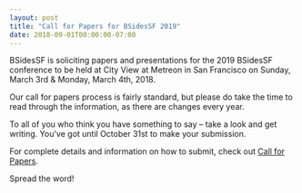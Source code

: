 ```yaml
---
layout: post
title: "Call for Papers for BSidesSF 2019"
date: 2018-09-01T00:00:00-07:00
---
```


BSidesSF is soliciting papers and presentations for the 2019 BSidesSF conference to be held at City View at Metreon in San Francisco on Sunday, March 3rd & Monday, March 4th, 2018.

Our call for papers process is fairly standard, but please do take the time to read through the information, as there are changes every year.

To all of you who think you have something to say – take a look and get writing. You've got until October 31st to make your submission.

For complete details and information on how to submit, check out [Call for Papers](/cfp.html).

Spread the word!

